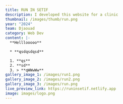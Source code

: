 ```yaml
---
title: RUN IN SETIF
description: I developed this website for a clinic
thumbnail: /images/thumb/run.png
year: "2024"
team: Djaouad
category: Web Dev
content: |-
  **Helllooooo**

  * **qsdqsdqsd**

  1. **qs**
  2. **sd**
  3. > **qWWwWw**
gallery_image_1: /images/run1.png
gallery_image_2: /images/run2.png
gallery_image_3: /images/run.png
live_preview_link: https://runinsetif.netlify.app
image: images/logo.png
---
```

